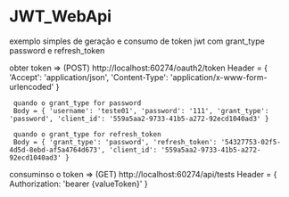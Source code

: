 # JWT_WebApi
exemplo simples de geração e consumo de token jwt com grant_type password e refresh_token

obter token 
  => (POST) http://localhost:60274/oauth2/token
     Header = { 'Accept': 'application/json', 'Content-Type': 'application/x-www-form-urlencoded' }
     
     quando o grant_type for password
     Body = { 'username': 'teste01', 'password': '111', 'grant_type': 'password', 'client_id': '559a5aa2-9733-41b5-a272-92ecd1040ad3' } 
     
     quando o grant_type for refresh_token
     Body = { 'grant_type': 'password', 'refresh_token': '54327753-02f5-4d5d-8ebd-af5a4764d673', 'client_id': '559a5aa2-9733-41b5-a272-92ecd1040ad3' }
     
     
consuminso o token
  => (GET) http://localhost:60274/api/tests
     Header = { Authorization: 'bearer {valueToken}' }
  
